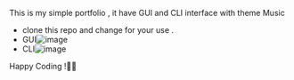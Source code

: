 This is my simple portfolio , it have GUI and CLI interface with theme Music

- clone this repo and change for your use .
- GUI![image](https://github.com/Vimal007Vimal/my-portfolio/assets/144089192/6b0842c4-9b24-48b8-bda4-0950e3404da0)
- CLI![image](https://github.com/Vimal007Vimal/my-portfolio/assets/144089192/b0924d4f-e0d3-4d53-ae65-b3598e874817)

Happy Coding !👨‍💻
